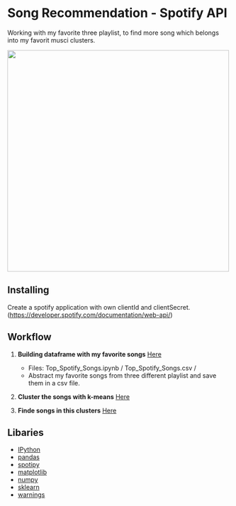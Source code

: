# Song Recommendation - Spotify API

Working with my favorite three playlist, to find more song which belongs into my favorit musci clusters.

<img src="https://i.pinimg.com/564x/82/aa/80/82aa8009fdea2e261cfc371eb80a7e0b.jpg" width="500">

## Installing

Create a spotify application with own clientId and clientSecret. (https://developer.spotify.com/documentation/web-api/)

## Workflow

1. **Building dataframe with my favorite songs** [Here](https://github.com/CharlotteStiller/Song_Recommendations_Spotify/blob/main/1_Top_Spotify_Songs.ipynb)
    - Files: Top_Spotify_Songs.ipynb / Top_Spotify_Songs.csv /
    - Abstract my favorite songs from three different playlist and save them in a csv file. 

2. **Cluster the songs with k-means** [Here](https://github.com/CharlotteStiller/Song_Recommendations_Spotify/blob/main/2_Clusterings_Top_Spotify_Songs.ipynb)

3. **Finde songs in this clusters** [Here](https://github.com/CharlotteStiller/Song_Recommendations_Spotify/blob/main/3_Song_Recommendation.ipynb)

## Libaries 
- [IPython](https://docs.python.org/3/library/) 
- [pandas](https://pandas.pydata.org/docs/) 
- [spotipy](https://spotipy.readthedocs.io/en/2.19.0/) 
- [matplotlib](https://matplotlib.org/stable/api/_as_gen/matplotlib.pyplot.plot.html) 
- [numpy](https://numpy.org/doc/)
- [sklearn](https://scikit-learn.org/stable/) 
- [warnings](https://docs.python.org/3/library/warnings.html)

